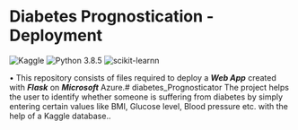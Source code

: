 # Diabetes Prognostication - Deployment
![Kaggle](https://img.shields.io/badge/Dataset-Kaggle-blue.svg) ![Python 3.8.5](https://img.shields.io/badge/Python-3.6-brightgreen.svg) ![scikit-learnn](https://img.shields.io/badge/Library-Scikit_Learn-orange.svg)

• This repository consists of files required to deploy a ___Web App___ created with ___Flask___ on ___Microsoft___ Azure.# diabetes_Prognosticator
The project helps the user to identify whether someone is suffering from diabetes by simply entering certain values like BMI, Glucose level, Blood pressure etc. with the help of a Kaggle database..
